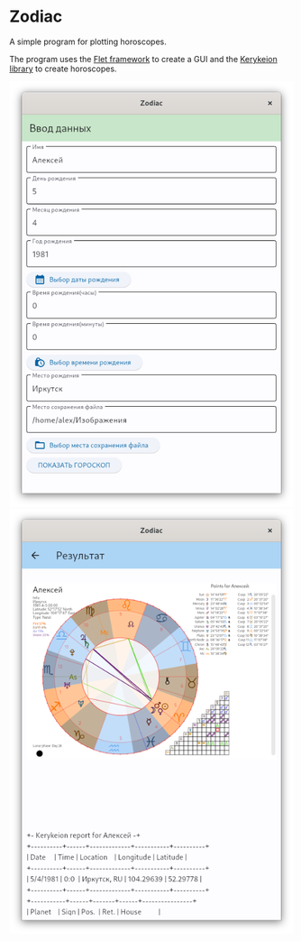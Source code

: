 # Zodiac
A simple program for plotting horoscopes.

The program uses the [Flet framework](https://flet.dev/) to create a GUI and the [Kerykeion library](https://pypi.org/project/kerykeion/) to create horoscopes.

![screenshot1.png](/screenshot1.png)
![screenshot2.png](/screenshot2.png)

